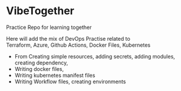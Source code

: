 # VibeTogether
Practice Repo for learning together

Here will add the mix of DevOps Practise related to      
Terraform, Azure, Github Actions, Docker Files, Kubernetes

- From Creating simple resources, adding secrets, adding modules, creating dependency,     
- Writing docker files,      
- Writing kubernetes manifest files
- Writing Workflow files, creating environments



